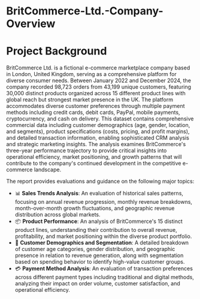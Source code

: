 # BritCommerce-Ltd.-Company-Overview

# Project Background
BritCommerce Ltd. is a fictional e-commerce marketplace company based in London, United Kingdom, serving as a comprehensive platform for diverse consumer needs. Between January 2022 and December 2024, the company recorded 98,723 orders from 43,199 unique customers, featuring 30,000 distinct products organized across 15 different product lines with global reach but strongest market presence in the UK. The platform accommodates diverse customer preferences through multiple payment methods including credit cards, debit cards, PayPal, mobile payments, cryptocurrency, and cash on delivery. This dataset contains comprehensive commercial data including customer demographics (age, gender, location, and segments), product specifications (costs, pricing, and profit margins), and detailed transaction information, enabling sophisticated CRM analysis and strategic marketing insights. The analysis examines BritCommerce's three-year performance trajectory to provide critical insights into operational efficiency, market positioning, and growth patterns that will contribute to the company's continued development in the competitive e-commerce landscape.

The report provides evaluations and guidance on the following major topics:

- 📊 **Sales Trends Analysis**: An evaluation of historical sales patterns, focusing on annual revenue progression, monthly revenue breakdowns, month-over-month growth fluctuations, and geographic revenue distribution across global markets.
- 📦 **Product Performance**: An analysis of BritCommerce's 15 distinct product lines, understanding their contribution to overall revenue, profitability, and market positioning within the diverse product portfolio.
- 👥 **Customer Demographics and Segmentation**: A detailed breakdown of customer age categories, gender distribution, and geographic presence in relation to revenue generation, along with segmentation based on spending behavior to identify high-value customer groups.
- 💳 **Payment Method Analysis**: An evaluation of transaction preferences across different payment types including traditional and digital methods, analyzing their impact on order volume, customer satisfaction, and operational efficiency.
